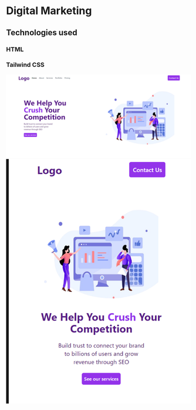 # Digital Marketing
## Technologies used
### HTML
### Tailwind CSS
![ss1](./imagefull.png)
![ss2](./imgsmall.png)

